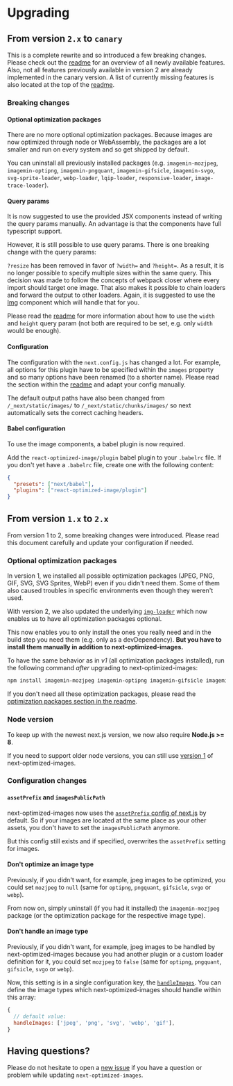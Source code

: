 # Upgrading

## From version `2.x` to `canary`

This is a complete rewrite and so introduced a few breaking changes. Please check out the [readme](https://github.com/cyrilwanner/next-optimized-images/blob/canary/README.md) for an overview of all newly available features. Also, not all features previously available in version 2 are already implemented in the canary version. A list of currently missing features is also located at the top of the [readme](https://github.com/cyrilwanner/next-optimized-images/blob/canary/README.md).

### Breaking changes

#### Optional optimization packages

There are no more optional optimization packages. Because images are now optimized through node or WebAssembly, the packages are a lot smaller and run on every system and so get shipped by default.

You can uninstall all previously installed packages (e.g. `imagemin-mozjpeg`, `imagemin-optipng`, `imagemin-pngquant`, `imagemin-gifsicle`, `imagemin-svgo`, `svg-sprite-loader`, `webp-loader`, `lqip-loader`, `responsive-loader`, `image-trace-loader`).

#### Query params

It is now suggested to use the provided JSX components instead of writing the query params manually. An advantage is that the components have full typescript support.

However, it is still possible to use query params.
There is one breaking change with the query params:

`?resize` has been removed in favor of `?width=` and `?height=`. As a result, it is no longer possible to specify multiple sizes within the same query. This decision was made to follow the concepts of webpack closer where every import should target one image. That also makes it possible to chain loaders and forward the output to other loaders. Again, it is suggested to use the [Img](https://github.com/cyrilwanner/next-optimized-images/blob/canary/README.md#img) component which will handle that for you.

Please read the [readme](https://github.com/cyrilwanner/next-optimized-images/blob/canary/README.md#configuration) for more information about how to use the `width` and `height` query param (not both are required to be set, e.g. only `width` would be enough).

#### Configuration

The configuration with the `next.config.js` has changed a lot. For example, all options for this plugin have to be specified within the `images` property and so many options have been renamed (to a shorter name). Please read the section within the [readme](https://github.com/cyrilwanner/next-optimized-images/blob/canary/README.md#configuration) and adapt your config manually.

The default output paths have also been changed from `/_next/static/images/` to `/_next/static/chunks/images/` so next automatically sets the correct caching headers.

#### Babel configuration

To use the image components, a babel plugin is now required.

Add the `react-optimized-image/plugin` babel plugin to your `.babelrc` file.
If you don't yet have a `.babelrc` file, create one with the following content:

```json
{
  "presets": ["next/babel"],
  "plugins": ["react-optimized-image/plugin"]
}
```

## From version `1.x` to `2.x`

From version 1 to 2, some breaking changes were introduced. Please read this document carefully and update your configuration if needed.

### Optional optimization packages

In version 1, we installed all possible optimization packages (JPEG, PNG, GIF, SVG, SVG Sprites, WebP) even if you didn't need them. Some of them also caused troubles in specific environments even though they weren't used.

With version 2, we also updated the underlying [`img-loader`](https://www.npmjs.com/package/img-loader) which now enables us to have all optimization packages optional.

This now enables you to only install the ones you really need and in the build step you need them (e.g. only as a devDependency).
**But you have to install them manually in addition to next-optimized-images.**

To have the same behavior as in *v1* (all optimization packages installed), run the following command *after* upgrading to next-optimized-images:
```bash
npm install imagemin-mozjpeg imagemin-optipng imagemin-gifsicle imagemin-svgo svg-sprite-loader webp-loader
```

If you don't need all these optimization packages, please read the [optimization packages section in the readme](https://github.com/cyrilwanner/next-optimized-images#optimization-packages).

### Node version

To keep up with the newest next.js version, we now also require **Node.js >= 8**.

If you need to support older node versions, you can still use [version 1](https://github.com/cyrilwanner/next-optimized-images/tree/v1#readme) of next-optimized-images.

### Configuration changes

#### `assetPrefix` and `imagesPublicPath`

next-optimized-images now uses the [`assetPrefix` config of next.js](https://nextjs.org/docs/#cdn-support-with-asset-prefix) by default.
So if your images are located at the same place as your other assets, you don't have to set the `imagesPublicPath` anymore.

But this config still exists and if specified, overwrites the `assetPrefix` setting for images.

#### Don't optimize an image type

Previously, if you didn't want, for example, jpeg images to be optimized, you could set `mozjpeg` to `null` (same for `optipng`, `pngquant`, `gifsicle`, `svgo` or `webp`).

From now on, simply uninstall (if you had it installed) the `imagemin-mozjpeg` package (or the optimization package for the respective image type).

#### Don't handle an image type

Previously, if you didn't want, for example, jpeg images to be handled by next-optimized-images because you had another plugin or a custom loader definition for it, you could set `mozjpeg` to `false` (same for `optipng`, `pngquant`, `gifsicle`, `svgo` or `webp`).

Now, this setting is in a single configuration key, the [`handleImages`](https://github.com/cyrilwanner/next-optimized-images#handleimages).
You can define the image types which next-optimized-images should handle within this array:
```javascript
{
  // default value:
  handleImages: ['jpeg', 'png', 'svg', 'webp', 'gif'],
}
```

## Having questions?

Please do not hesitate to open a [new issue](https://github.com/cyrilwanner/next-optimized-images/issues/new) if you have a question or problem while updating `next-optimized-images`.
